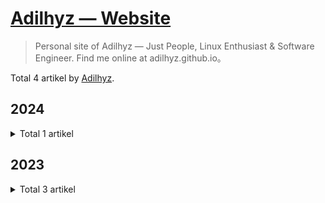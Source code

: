 # [Adilhyz — Website](https://adilhyz.github.io/ "Beranda")

> Personal site of Adilhyz — Just People, Linux Enthusiast & Software Engineer. Find me online at adilhyz.github.io。

Total 4 artikel by [Adilhyz](https://github.com/adilhyz).

## 2024

<details>
<summary>Total 1 artikel</summary>

- 03-04 [Aplikasi Kasir - Laravel 10](https://adilhyz.github.io/projects/adilhyz/kasirsan/ "2024-03-04 19:11:56")

</details>

## 2023

<details>
<summary>Total 3 artikel</summary>

- 12-15 [binary pkgs ](https://adilhyz.github.io/projects/adilhyz/adilhyz-repo/ "2023-12-15 13:23:43")
- 11-05 [ ꔛLinux root configuration༺](https://adilhyz.github.io/projects/adilhyz/root-config/ "2023-11-05 07:12:31")
- 07-05 [bspwm dotfiles](https://adilhyz.github.io/projects/adilhyz/dotfiles-v1/ "2023-07-05 02:01:36")

</details>
